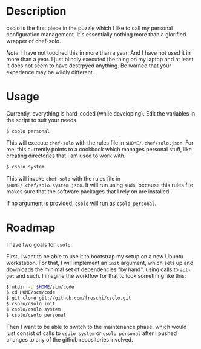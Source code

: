 # Description

csolo is the first piece in the puzzle which I like to call my personal configuration management. It's essentially nothing more than a glorified wrapper of chef-solo.

*Note*: I have not touched this in more than a year. And I have not used it in more than a year. I just blindly executed the thing on my laptop and at least it does not seem to have destrpyed anything. Be warned that your experience may be wildly different.

# Usage

Currently, everything is hard-coded (while developing). Edit the variables in the script to suit your needs.

~~~ sh
$ csolo personal
~~~

This will execute `chef-solo` with the rules file in `$HOME/.chef/solo.json`. For me, this currently points to a cookbook which manages personal stuff, like creating directories that I am used to work with.

~~~ sh
$ csolo system
~~~

This will invoke `chef-solo` with the rules file in `$HOME/.chef/solo.system.json`. It will run using `sudo`, because this rules file makes sure that the software packages that I rely on are installed.

If no argument is provided, `csolo` will run as `csolo personal`.

# Roadmap

I have two goals for `csolo`.

First, I want to be able to use it to bootstrap my setup on a new Ubuntu workstation. For that, I will implement an `init` argument, which sets up and downloads the minimal set of dependencies "by hand", using calls to `apt-get` and such. I imagine the workflow for that to look something like this:

~~~ sh
$ mkdir -p $HOME/scm/code
$ cd HOME/scm/code
$ git clone git://github.com/froschi/csolo.git
$ csolo/csolo init
$ csolo/csolo system
$ csolo/csolo personal
~~~

Then I want to be able to switch to the maintenance phase, which would just consist of calls to `csolo system` or `csolo personal` after I pushed changes to any of the github repositories involved.
